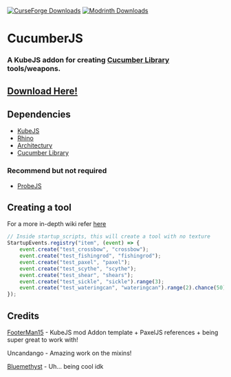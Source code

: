[![CurseForge Downloads](https://img.shields.io/curseforge/dt/981646?style=for-the-badge&logo=curseforge&color=ff784d)](https://www.curseforge.com/minecraft/mc-mods/cucumberjs)
[![Modrinth Downloads](https://img.shields.io/modrinth/dt/BjdncDG7?style=for-the-badge&logo=modrinth&color=17b85a)](https://modrinth.com/mod/cucumberjs)

# CucumberJS
### A KubeJS addon for creating [Cucumber Library](https://github.com/BlakeBr0/Cucumber) tools/weapons.

## [Download Here!](https://modrinth.com/mod/cucumberjs)

## Dependencies
- [KubeJS](https://www.curseforge.com/minecraft/mc-mods/kubejs)
- [Rhino](https://www.curseforge.com/minecraft/mc-mods/rhino)
- [Architectury](https://www.curseforge.com/minecraft/mc-mods/architectury-api)
- [Cucumber Library](https://www.curseforge.com/minecraft/mc-mods/cucumber)
### Recommend but not required
- [ProbeJS](https://www.curseforge.com/minecraft/mc-mods/probejs)

## Creating a tool
For a more in-depth wiki refer [here](https://github.com/Bluemethyst/CucumberJS/wiki)
```js
// Inside startup_scripts, this will create a tool with no texture
StartupEvents.registry("item", (event) => {
    event.create("test_crossbow", "crossbow");
    event.create("test_fishingrod", "fishingrod");
    event.create("test_paxel", "paxel");
    event.create("test_scythe", "scythe");
    event.create("test_shear", "shears");
    event.create("test_sickle", "sickle").range(3);
    event.create("test_wateringcan", "wateringcan").range(2).chance(50);
});
```

## Credits
[FooterMan15](https://github.com/FooterMan15) - KubeJS mod Addon template + PaxelJS references + being super great to work with!

Uncandango - Amazing work on the mixins!

[Bluemethyst](https://bluemethyst.dev) - Uh... being cool idk
